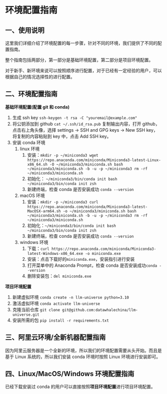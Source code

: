 # 环境配置指南

## 一、使用说明
这里我们详细介绍了环境配置的每一步骤，针对不同的环境，我们提供了不同的配置指南。

整个指南包括两部分，第一部分是基础环境配置，第二部分是项目环境配置。

对于新手、新环境来说可以按照顺序进行配置，对于已经有一定经验的用户，可以根据自己的情况选择性的进行配置。


## 二、环境配置指南
**基础环境配置(配置 git 和 conda)**
1. 生成 ssh key
`ssh-keygen -t rsa -C "youremail@example.com"`
2. 将公钥添加到 github
`cat ~/.ssh/id_rsa.pub`
复制输出内容，打开 github，点击右上角头像，选择 settings -> SSH and GPG keys -> New SSH key，将复制的内容粘贴到 key 中，点击 Add SSH key。
3. 安装 conda 环境
   1. linux 环境
      1. 安装：`mkdir -p ~/miniconda3
wget https://repo.anaconda.com/miniconda/Miniconda3-latest-Linux-x86_64.sh -O ~/miniconda3/miniconda.sh
bash ~/miniconda3/miniconda.sh -b -u -p ~/miniconda3
rm -rf ~/miniconda3/miniconda.sh`
      2. 初始化：
`~/miniconda3/bin/conda init bash
~/miniconda3/bin/conda init zsh`
      3. 新建终端，检查 conda 是否安装成功
`conda --version`
    2. macOS 环境
       1. 安装：`mkdir -p ~/miniconda3
curl https://repo.anaconda.com/miniconda/Miniconda3-latest-MacOSX-arm64.sh -o ~/miniconda3/miniconda.sh
bash ~/miniconda3/miniconda.sh -b -u -p ~/miniconda3
rm -rf ~/miniconda3/miniconda.sh`
        2. 初始化：`~/miniconda3/bin/conda init bash
~/miniconda3/bin/conda init zsh`
        3. 新建终端，检查 conda 是否安装成功
`conda --version`
     3. windows 环境
        1. 下载：`curl https://repo.anaconda.com/miniconda/Miniconda3-latest-Windows-x86_64.exe -o miniconda.exe`
        2. 安装：点击下载好的`miniconda.exe`，安装指引进行安装
        3. 打开菜单中的 Anaconda Prompt，检查 conda 是否安装成功`conda --version`
        4. 删除安装包：`del miniconda.exe`

**项目环境配置**
1. 新建虚拟环境
`conda create -n llm-universe python=3.10`
1. 激活虚拟环境
`conda activate llm-universe`
1. 克隆当前仓库
`git clone git@github.com:datawhalechina/llm-universe.git`
1. 安装所需的包
`pip install -r requirements.txt`

## 三、阿里云环境/全新机器配置指南
因为阿里云服务器是一个全新的环境，所以我们的环境配置需要从头开始。而且是基于 Linux 系统的，所以我们安装 conda 环境时按照 Linux 环境进行安装即可。

## 四、Linux/MacOS/Windows 环境配置指南
已经下载安装过 conda 的用户可以直接按照**项目环境配置**进行项目环境配置。
